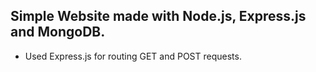 ## Simple Website made with Node.js, Express.js and MongoDB. 

- Used Express.js for routing GET and POST requests.
